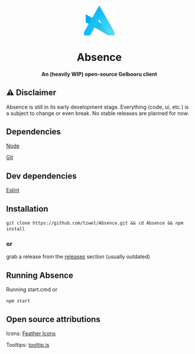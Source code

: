<p align="center"> <img src="src/img/Absence-logo.png" width="auto" height="80px" alt="Absence logo" /> </p>
<h1 align="center"> Absence </h1>
<h4 align="center"> An (heavily WIP) open-source Gelbooru client </h4>

## ⚠️ Disclaimer
Absence is still in its early development stage. Everything (code, ui, etc.) is a subject to change or even break. No stable releases are planned for now.

## Dependencies
[Node](https://nodejs.org)

[Git](https://git-scm.com)

## Dev dependencies
[Eslint](https://eslint.org)

## Installation
```shell
git clone https://github.com/tzwel/Absence.git && cd Absence && npm install
```
### or

grab a release from the [releases](https://github.com/tzwel/Absence/releases) section (usually outdated)

## Running Absence
Running start.cmd or

```shell
npm start
```

## Open source attributions
Icons: [Feather Icons](https://feathericons.com)

Tooltips: [tooltip.js](https://github.com/matthias-schuetz/Tooltip)
